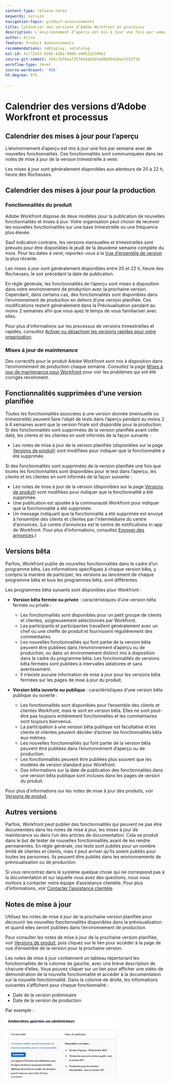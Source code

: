```yaml
---
content-type: release-notes
keywords: version
navigation-topic: product-announcements
title: Calendrier des versions d’Adobe Workfront et processus
description: L’environnement d’aperçu est mis à jour une fois par semaine avec de nouvelles fonctionnalités. Ces fonctionnalités sont communiquées dans les notes de mise à jour de la version trimestrielle à venir.
author: Alina
feature: Product Announcements
recommendations: noDisplay, noCatalog
exl-id: 4cc72e55-8105-420a-9609-e965222399e3
source-git-commit: 494c7bf8aaf3570d4a01b5e88b85410ee3f52f18
workflow-type: tm+mt
source-wordcount: '926'
ht-degree: 97%

---
```


# Calendrier des versions d’Adobe Workfront et processus

## Calendrier des mises à jour pour l’aperçu

L’environnement d’aperçu est mis à jour une fois par semaine avec de nouvelles fonctionnalités. Ces fonctionnalités sont communiquées dans les notes de mise à jour de la version trimestrielle à venir.

Les mises à jour sont généralement disponibles aux alentours de 20 à 22 h, heure des Rocheuses.

## Calendrier des mises à jour pour la production

### Fonctionnalités du produit


Adobe Workfront dispose de deux modèles pour la publication de nouvelles fonctionnalités et mises à jour. Votre organisation peut choisir de recevoir les nouvelles fonctionnalités sur une base trimestrielle ou une fréquence plus élevée.

Sauf indication contraire, les versions mensuelles et trimestrielles sont prévues pour être disponibles le jeudi de la deuxième semaine complète du mois. Pour les dates à venir, reportez-vous à la [Vue d’ensemble de version](/help/quicksilver/product-announcements/product-releases/product-releases.md) la plus récente.

Les mises à jour sont généralement disponibles entre 20 et 22 h, heure des Rocheuses, le soir précédant la date de publication.

En règle générale, les fonctionnalités de l’aperçu sont mises à disposition dans votre environnement de production avec la prochaine version. Cependant, dans certains cas, des fonctionnalités sont disponibles dans l’environnement de production en dehors d’une version planifiée. Ces modifications restent généralement dans la Prévisualisation pendant au moins 2 semaines afin que vous ayez le temps de vous familiariser avec elles.

Pour plus d’informations sur les processus de versions trimestrielles et rapides, consultez [Activer ou désactiver les versions rapides pour votre organisation](/help/quicksilver/administration-and-setup/set-up-workfront/configure-system-defaults/enable-fast-release-process.md).

### Mises à jour de maintenance

Des correctifs pour le produit Adobe Workfront sont mis à disposition dans l’environnement de production chaque semaine. Consultez la page [Mises à jour de maintenance pour Workfront](https://experienceleague.adobe.com/docs/workfront-known-issues/releases/current-updates.html) pour voir les problèmes qui ont été corrigés récemment.

## Fonctionnalités supprimées d’une version planifiée

Toutes les fonctionnalités associées à une version donnée (mensuelle ou trimestrielle) peuvent faire l’objet de tests dans l’aperçu pendant au moins 2 à 4 semaines avant que la version finale soit disponible pour la production. Si des fonctionnalités sont supprimées de la version planifiée avant cette date, les clients et les clientes en sont informés de la façon suivante :

* Les notes de mise à jour de la version planifiée (disponibles sur la page [Versions de produit](../../product-announcements/product-releases/product-releases.md)) sont modifiées pour indiquer que la fonctionnalité a été supprimée.

Si des fonctionnalités sont supprimées de la version planifiée une fois que toutes les fonctionnalités sont disponibles pour le test dans l’aperçu, les clients et les clientes en sont informés de la façon suivante :

* Les notes de mise à jour de la version (disponibles sur la page [Versions de produit](../../product-announcements/product-releases/product-releases.md)) sont modifiées pour indiquer que la fonctionnalité a été supprimée.
* Une publication est ajoutée à la communauté Workfront pour indiquer que la fonctionnalité a été supprimée.
* Un message indiquant que la fonctionnalité a été supprimée est envoyé à l’ensemble des clients et clientes par l’intermédiaire du centre d’annonces. (Le centre d’annonces est le centre de notifications in-app de Workfront. Pour plus d’informations, consultez [Envoyer des annonces](../../administration-and-setup/get-started-wf-administration/view-send-announcements.md).)

## Versions bêta

Parfois, Workfront publie de nouvelles fonctionnalités dans le cadre d’un programme bêta.
Les informations spécifiques à chaque version bêta, y compris la manière de participer, les versions au lancement de chaque programme bêta et tous les programmes bêta, sont différentes.

Les programmes bêta suivants sont disponibles pour Workfront :

* **Version bêta fermée ou privée** : caractéristiques d’une version bêta fermée ou privée :

   * Les fonctionnalités sont disponibles pour un petit groupe de clients et clientes, soigneusement sélectionnés par Workfront.
   * Les participants et participantes travaillent généralement avec un chef ou une cheffe de produit et fournissent régulièrement des commentaires.
   * Les nouvelles fonctionnalités qui font partie de la version bêta peuvent être publiées dans l’environnement d’aperçu ou de production, ou dans un environnement distinct mis à disposition dans le cadre du programme bêta. Les fonctionnalités de versions bêta fermées sont publiées à intervalles aléatoires et sans avertissement.
   * Il n’existe aucune information de mise à jour pour les versions bêta fermées sur les pages de mise à jour du produit.

* **Version bêta ouverte ou publique** : caractéristiques d’une version bêta publique ou ouverte :

   * Les fonctionnalités sont disponibles pour l’ensemble des clients et clientes Workfront, mais le sont en version bêta. Elles ne sont peut-être pas toujours entièrement fonctionnelles et les commentaires sont toujours bienvenus.
   * La participation à une version bêta publique est facultative et les clients et clientes peuvent décider d’activer les fonctionnalités bêta eux-mêmes.
   * Les nouvelles fonctionnalités qui font partie de la version bêta peuvent être publiées dans l’environnement d’aperçu ou de production.
   * Les fonctionnalités peuvent être publiées plus souvent que les modèles de version standard pour Workfront.
   * Des informations sur la date de publication des fonctionnalités dans une version bêta publique sont incluses dans les pages de version du produit.

Pour plus d’informations sur les notes de mise à jour des produits, voir [Versions de produit](../../product-announcements/product-releases/product-releases.md).

## Autres versions

Parfois, Workfront peut publier des fonctionnalités qui peuvent ne pas être documentées dans les notes de mise à jour, les mises à jour de maintenance ou dans l’un des articles de documentation. Cela se produit dans le but de tester de nouvelles fonctionnalités avant de les rendre permanentes. En règle générale, ces tests sont publiés pour un nombre limité de clientes et clients, mais il peut arriver qu’ils soient publiés pour toutes les personnes. Ils peuvent être publiés dans les environnements de prévisualisation ou de production.

Si vous rencontrez dans le système quelque chose qui ne correspond pas à la documentation et sur laquelle vous avez des questions, nous vous invitons à contacter notre équipe d’assistance clientèle. Pour plus d’informations, voir [Contacter l’assistance clientèle](../../workfront-basics/tips-tricks-and-troubleshooting/contact-customer-support.md).

## Notes de mise à jour

Utilisez les notes de mise à jour de la prochaine version planifiée pour découvrir les nouvelles fonctionnalités disponibles dans la prévisualisation et quand elles seront publiées dans l’environnement de production.

Pour consulter les notes de mise à jour de la prochaine version planifiée, voir [Versions de produit](../../product-announcements/product-releases/product-releases.md), puis cliquez sur le lien pour accéder à la page de vue d’ensemble de la version pour la prochaine version.

Les notes de mise à jour contiennent un tableau répertoriant les fonctionnalités de la colonne de gauche, avec une brève description de chacune d’elles. Vous pouvez cliquer sur un lien pour afficher une vidéo de démonstration de la nouvelle fonctionnalité et accéder à la documentation sur la nouvelle fonctionnalité. Dans la colonne de droite, les informations suivantes s’affichent pour chaque fonctionnalité :

* Date de la version préliminaire
* Date de la version de production

Par exemple :

![Exemple de note de mise à jour](assets/release-notes-350x189.png)
